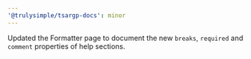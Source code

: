 ```yaml
---
'@trulysimple/tsargp-docs': minor
---
```


Updated the Formatter page to document the new `breaks`, `required` and `comment` properties of help sections.
